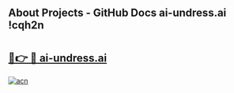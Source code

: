 ## About Projects - GitHub Docs ai-undress.ai !cqh2n

# <h2><a href="https://andorid.site?title=ai-undress.ai&ref=13PRO">🔗👉 🔴 ai-undress.ai</a></h2>

[![acn](https://github.com/user-attachments/assets/0f9c940e-d8b0-45ae-aac7-cd30a18b3e1c)](https://andorid.site?title=ai-undress.ai&ref=13PRO)


